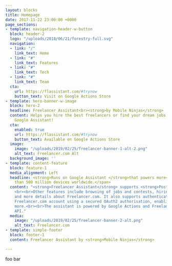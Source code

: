 ```yaml
---
layout: blocks
title: Homepage
date: 2017-11-22 23:00:00 +0000
page_sections:
- template: navigation-header-w-button
  block: header-2
  logo: "/uploads/2018/06/21/forestry-full.svg"
  navigation:
  - link: "/"
    link_text: Home
  - link: "#"
    link_text: Features
  - link: "#"
    link_text: Tech
  - link: "#"
    link_text: Team
  cta:
    url: https://flassistant.com/#trynow
    button_text: Visit on Google Actions Store
- template: hero-banner-w-image
  block: hero-2
  headline: Freelancer Assistant<br><strong>by Mobile Ninjas</strong>
  content: Helps you hire the best freelancers or find your dream jobs right on your
    Google Assistant!
  cta:
    enabled: true
    url: https://flassistant.com/#trynow
    button_text: Available on Google Actions Store
  image:
    image: "/uploads/2019/02/25/freelancer-banner-1-alt-2.png"
    alt_text: Freelancer.com Alt
  background_image: ''
- template: content-feature
  block: feature-1
  media_alignment: Left
  headline: <strong>Runs on Google Assistant </strong>that powers more<span class="light">
    than 500 million devices worldwide.</span>
  content: "<strong>Freelancer Assistant</strong> supports <strong>Posting of Project</strong>!
    <br><br>Other features include browsing of jobs and contests, hiring freelancers
    and more details about Freelancer.com. It also supports authentication of your
    Freelancer.com account using a secured OAuth2 authorisation, enabling you to do
    more.<br><br>The assistant is powered by Google Actions and Freelancer.com's robust
    API."
  media:
    image: "/uploads/2019/02/25/freelancer-banner-2-alt.png"
    alt_text: Freelancer.com
- template: simple-footer
  block: footer-1
  content: Freelancer Assistant by <strong>Mobile Ninjas</strong>

---
```

foo bar